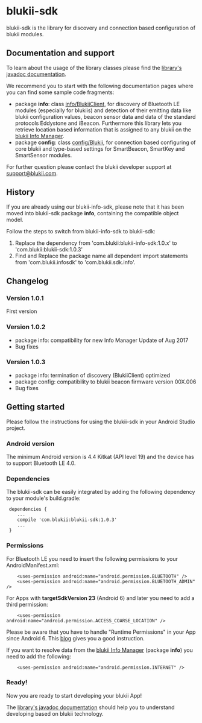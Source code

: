 # blukii-sdk

blukii-sdk is the library for discovery and connection based configuration of blukii modules.


## Documentation and support

To learn about the usage of the library classes please find the [library's javadoc documentation](https://schneiderma.github.io/blukii_developer/android/blukii-sdk/javadoc/).

We recommend you to start with the following documentation pages where you can find some sample code fragments:
- package **info**: class [info/BlukiiClient](https://schneiderma.github.io/blukii_developer/android/blukii-sdk/javadoc/com/blukii/sdk/info/BlukiiClient.html), for discovery of Bluetooth LE modules (especially for blukiis) and detection of their emitting data like blukii configuration values, beacon sensor data and data of the standard protocols Eddystone and iBeacon. Furthermore this library lets you retrieve location based information that is assigned to any blukii on the [blukii Info Manager](https://manager.blukiiinfo.com).
- package **config**: class [config/Blukii](https://schneiderma.github.io/blukii_developer/android/blukii-sdk/javadoc/com/blukii/sdk/config/Blukii.html), for connection based configuring of core blukii and type-based settings for SmartBeacon, SmartKey and SmartSensor modules. 

For further question please contact the blukii developer support at [support@blukii.com](mailto:support@blukii.com).

## History

If you are already using our blukii-info-sdk, please note that it has been moved into blukii-sdk package **info**, containing the compatible object model.

Follow the steps to switch from blukii-info-sdk to blukii-sdk:
1. Replace the dependency from  'com.blukii:blukii-info-sdk:1.0.x' to 'com.blukii:blukii-sdk:1.0.3'
2. Find and Replace the package name all dependent import statements from 'com.blukii.infosdk' to 'com.blukii.sdk.info'.

## Changelog
### Version 1.0.1
First version

### Version 1.0.2
- package info: compatibility for new Info Manager Update of Aug 2017
- Bug fixes

### Version 1.0.3
- package info: termination of discovery (BlukiiClient) optimized
- package config: compatibility to blukii beacon firmware version 00X.006
- Bug fixes

## Getting started

Please follow the instructions for using the blukii-sdk in your Android Studio project.

### Android version

The minimum Android version is 4.4 Kitkat (API level 19) and the device has to support Bluetooth LE 4.0.

### Dependencies

The blukii-sdk can be easily integrated by adding the following dependency to your module's build.gradle:
```
 dependencies {
    ...
    compile 'com.blukii:blukii-sdk:1.0.3'
    ...
 }
```


### Permissions

For Bluetooth LE you need to insert the following permissions to your AndroidManifest.xml:
```
    <uses-permission android:name="android.permission.BLUETOOTH" />
    <uses-permission android:name="android.permission.BLUETOOTH_ADMIN" />
```

For Apps with **targetSdkVersion 23** (Android 6) and later you need to add a third permission:
```
    <uses-permission android:name="android.permission.ACCESS_COARSE_LOCATION" />
```
Please be aware that you have to handle "Runtime Permissions" in your App since Android 6. This [blog](https://inthecheesefactory.com/blog/things-you-need-to-know-about-android-m-permission-developer-edition/en) gives you a good instruction.


If you want to resolve data from the [blukii Info Manager](https://manager.blukiiinfo.com) (package **info**) you need to add the following:
```
    <uses-permission android:name="android.permission.INTERNET" />
```

### Ready!

Now you are ready to start developing your blukii App!

The [library's javadoc documentation](https://schneiderma.github.io/blukii_developer/android/blukii-sdk/javadoc/) should help you to understand developing based on blukii technology.
